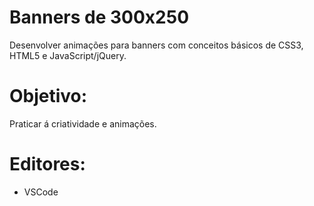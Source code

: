 # Banners de 300x250

Desenvolver animações para banners com conceitos básicos de CSS3, HTML5 e JavaScript/jQuery.


# Objetivo:
Praticar á criatividade e animações.

# Editores:
- VSCode
